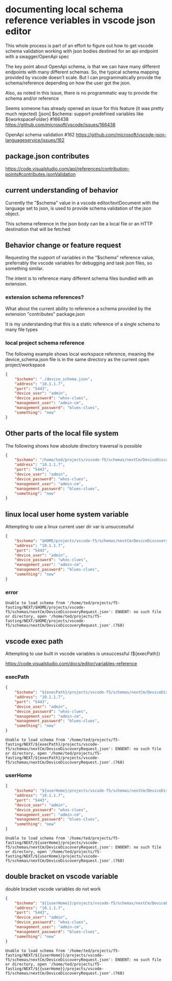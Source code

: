 # documenting local schema reference veriables in vscode json editor

This whole process is part of an effort to figure out how to get vscode schema validation working with json bodies destined for an api endpoint with a swagger/OpenApi spec

The key point about OpenApi schema, is that we can have many different endpoints with many different schemas.  So, the typical schema mapping provided by vscode doesn't scale.  But I can programmatically provide the schema/reference depending on how the user got the json.

Also, as noted in this issue, there is no programmatic way to provide the schema and/or reference

Seems someone has already opened an issue for this feature (it was pretty much rejected)
[json] $schema: support predefined variables like ${workspaceFolder} #166438
<https://github.com/microsoft/vscode/issues/166438>

OpenApi schema validation #162
<https://github.com/microsoft/vscode-json-languageservice/issues/162>

## package.json contributes

<https://code.visualstudio.com/api/references/contribution-points#contributes.jsonValidation>

## current understanding of behavior

Currently the "$schema" value in a vscode editor/textDocument with the language set to json, is used to provide schema validation of the json object.

This schema reference in the json body can be a local file or an HTTP destination that will be fetched

## Behavior change or feature request

Requesting the support of variables in the "$schema" reference value, preferrably the vscode variables for debugging and task json files, so something similar.

The intent is to reference many different schema files bundled with an extension.

### extension schema references?

What about the current ability to reference a schema provided by the extension "contributes" package.json

It is my understanding that this is a static reference of a single schema to many file types

### local project schema reference

The following example shows local workspace reference, meaning the device_schema.json file is in the same directory as the current open project/workspace

```json
{
    "$schema": "./device_schema.json",
    "address": "10.1.1.7",
    "port": "5443",
    "device_user": "admin",
    "device_password": "whos-clues",
    "management_user": "admin-cm",
    "management_password": "blues-clues",
    "something": "new"
}
```

## Other parts of the local file system

The following shows how absolute directory traversal is possible

```json
{
    "$schema": "/home/ted/projects/vscode-f5/schemas/nextCm/DeviceDiscoveryRequest.json",
    "address": "10.1.1.7",
    "port": "5443",
    "device_user": "admin",
    "device_password": "whos-clues",
    "management_user": "admin-cm",
    "management_password": "blues-clues",
    "something": "new"
}
```

## linux local user home system variable

Attempting to use a linux current user dir var is unsuccessful

```json
{
    "$schema": "$HOME/projects/vscode-f5/schemas/nextCm/DeviceDiscoveryRequest.json",
    "address": "10.1.1.7",
    "port": "5443",
    "device_user": "admin",
    "device_password": "whos-clues",
    "management_user": "admin-cm",
    "management_password": "blues-clues",
    "something": "new"
}
```

### error

```text
Unable to load schema from '/home/ted/projects/f5-fasting/NEXT/$HOME/projects/vscode-f5/schemas/nextCm/DeviceDiscoveryRequest.json': ENOENT: no such file or directory, open '/home/ted/projects/f5-fasting/NEXT/$HOME/projects/vscode-f5/schemas/nextCm/DeviceDiscoveryRequest.json'.(768)
```

## vscode exec path

Attempting to use built in vscode variables is unsuccessful (${execPath})

<https://code.visualstudio.com/docs/editor/variables-reference>

### execPath

```json
{
    "$schema": "${execPath}/projects/vscode-f5/schemas/nextCm/DeviceDiscoveryRequest.json",
    "address": "10.1.1.7",
    "port": "5443",
    "device_user": "admin",
    "device_password": "whos-clues",
    "management_user": "admin-cm",
    "management_password": "blues-clues",
    "something": "new"
}
```

```text
Unable to load schema from '/home/ted/projects/f5-fasting/NEXT/${execPath}/projects/vscode-f5/schemas/nextCm/DeviceDiscoveryRequest.json': ENOENT: no such file or directory, open '/home/ted/projects/f5-fasting/NEXT/${execPath}/projects/vscode-f5/schemas/nextCm/DeviceDiscoveryRequest.json'.(768)
```

### userHome

```json
{
    "$schema": "${userHome}/projects/vscode-f5/schemas/nextCm/DeviceDiscoveryRequest.json",
    "address": "10.1.1.7",
    "port": "5443",
    "device_user": "admin",
    "device_password": "whos-clues",
    "management_user": "admin-cm",
    "management_password": "blues-clues",
    "something": "new"
}
```

```text
Unable to load schema from '/home/ted/projects/f5-fasting/NEXT/${userHome}/projects/vscode-f5/schemas/nextCm/DeviceDiscoveryRequest.json': ENOENT: no such file or directory, open '/home/ted/projects/f5-fasting/NEXT/${userHome}/projects/vscode-f5/schemas/nextCm/DeviceDiscoveryRequest.json'.(768)
```

## double bracket on vscode variable

double bracket vscode variables do not work

```json
{
    "$schema": "${{userHome}}/projects/vscode-f5/schemas/nextCm/DeviceDiscoveryRequest.json",
    "address": "10.1.1.7",
    "port": "5443",
    "device_user": "admin",
    "device_password": "whos-clues",
    "management_user": "admin-cm",
    "management_password": "blues-clues",
    "something": "new"
}
```

```text
Unable to load schema from '/home/ted/projects/f5-fasting/NEXT/${{userHome}}/projects/vscode-f5/schemas/nextCm/DeviceDiscoveryRequest.json': ENOENT: no such file or directory, open '/home/ted/projects/f5-fasting/NEXT/${{userHome}}/projects/vscode-f5/schemas/nextCm/DeviceDiscoveryRequest.json'.(768)
```